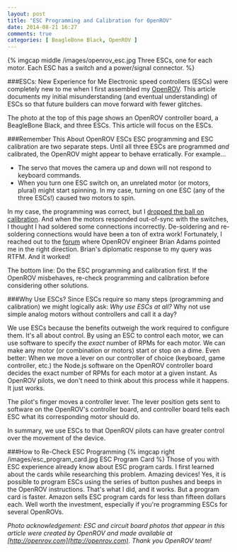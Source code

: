 ```yaml
---
layout: post
title: "ESC Programming and Calibration for OpenROV"
date: 2014-08-21 16:27
comments: true
categories: [ BeagleBone Black, OpenROV ]
---
```

{% imgcap middle /images/openrov_esc.jpg Three ESCs, one for each motor. Each ESC has a switch and a power/signal connector. %}

###ESCs: New Experience for Me
Electronic speed controllers (ESCs) were completely new to me when I first assembled my [OpenROV](/blog/2014/06/16/citizen-science-with-openrov/). This article documents my initial misunderstanding (and eventual understanding) of ESCs so that future builders can move forward with fewer glitches.
<!--more-->
The photo at the top of this page shows an OpenROV controller board, a
BeagleBone Black, and three ESCs. This article will focus on the ESCs.

###Remember This About OpenROV ESCs
ESC programming and ESC calibration are two separate steps. Until all three ESCs are programmed _and_ calibrated, the OpenROV might appear to behave erratically. For example...

* The servo that moves the camera up and down will not respond to keyboard commands. 
* When you turn one ESC switch on, an unrelated motor (or motors, plural) might start spinning. In my case, turning on one ESC (any of the three ESCs!) caused two motors to spin.

In my case, the programming was correct, but I [dropped the ball on calibration](/blog/2014/08/19/openrov-assembly-challenges/). And when the motors responded out-of-sync with the switches, I thought I had soldered some connections incorrectly. De-soldering and re-soldering connections would have been a ton of extra work! Fortunately, I reached out to the [forum](http://openrov.com/forum) where OpenROV engineer Brian Adams pointed me in the right direction. Brian's diplomatic response to my query was RTFM. And it worked!

The bottom line: Do the ESC programming and calibration first. If the OpenROV misbehaves, re-check programming and calibration before considering other solutions.

###Why Use ESCs?
Since ESCs require so many steps (programming and calibration) we might logically ask: _Why use ESCs at all?_ Why not use simple analog motors without controllers and call it a day?

We use ESCs because the benefits outweigh the work required to configure them. It's all about control. By using an ESC to control each motor, we can use software to specify the _exact_ number of RPMs for each motor. We can make any motor (or combination or motors) start or stop on a dime. Even better: When we move a lever on our controller of choice (keyboard, game controller, etc.) the Node.js software on the OpenROV controller board decides the exact number of RPMs for each motor at a given instant. As OpenROV pilots, we don't need to think about this process while it happens. It just works.

The pilot's finger moves a controller lever. The lever position gets sent to software on the OpenROV's controller board, and controller board tells each ESC what its corresponding motor should do.

In summary, we use ESCs to that OpenROV pilots can have greater control over the movement of the device.

###How to Re-Check ESC Programming
{% imgcap right /images/esc_program_card.jpg ESC Program Card %}
Those of you with ESC experience already know about ESC program cards. I first learned about the cards while researching this problem. Amazing devices! Yes, it is possible to program ESCs using the series of button pushes and beeps in the OpenROV instructions. That's what I did, and it works. But a program card is faster. Amazon sells ESC program cards for less than fifteen dollars each. Well worth the investment, especially if you're programming ESCs for several OpenROVs.






_Photo acknowledgement: ESC and circuit board photos that appear in this article were created by OpenROV and made available at [http://openrov.com](http://openrov.com). Thank you OpenROV team!_

